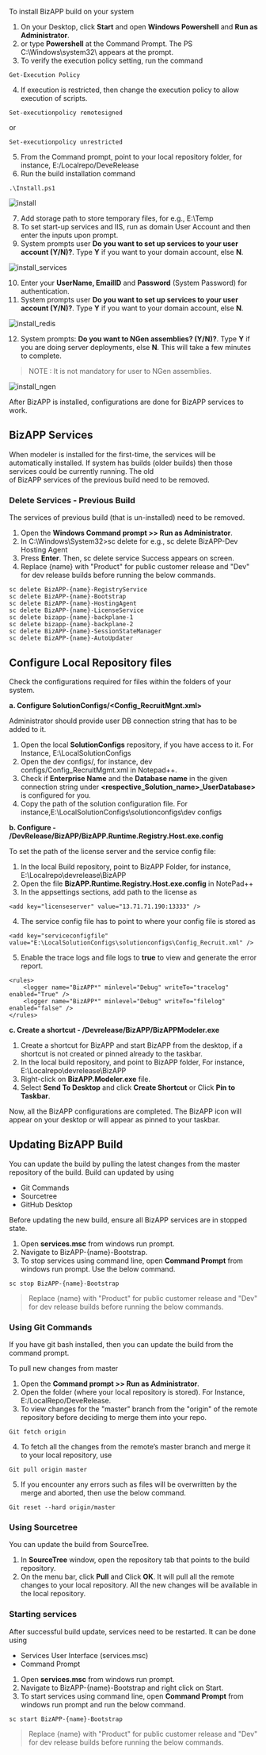 To install BizAPP build on your system

1. On your Desktop, click **Start** and open **Windows Powershell** and **Run as Administrator**. 
2. or type **Powershell** at the Command Prompt. The PS C:\Windows\system32\ appears at the prompt.
3. To verify the execution policy setting, run the command

```
Get-Execution Policy 
```
4. If execution is restricted, then change the execution policy to allow execution of scripts.

```
Set-executionpolicy remotesigned
```
or
```
Set-executionpolicy unrestricted
```

5.	From the Command prompt, point to your local repository folder, for instance, E:/Localrepo/DeveRelease
6.	Run the build installation command  

```
.\Install.ps1  
```
![install](/images/installbizapp/install_ps1.png)

7.	Add storage path to store temporary files, for e.g., E:\Temp
8.	To set start-up services and IIS, run as domain User Account and then enter the inputs upon prompt. 
9.	System prompts user **Do you want to set up services to your user account (Y/N)?**. Type **Y** if you want to your domain account, else **N**.

![install_services](/images/installbizapp/install_services.png)

10.	Enter your **UserName, EmailID** and **Password** (System Password) for authentication. 
11.	System prompts user **Do you want to set up services to your user account (Y/N)?**. Type **Y** if you want to your domain account, else **N**.

![install_redis](/images/installbizapp/install_redis.png)

12.	System prompts: **Do you want to NGen assemblies? (Y/N)?**. Type **Y** if you are doing server deployments, else **N**.  This will take a few minutes to complete.

>NOTE : It is not mandatory for user to NGen assemblies. 

![install_ngen](/images/installbizapp/install_ngen.png)

After BizAPP is installed, configurations are done for BizAPP services to work.

## BizAPP Services

When modeler is installed for the first-time, the services will be automatically installed. If system has builds (older builds) then those services could be currently running. The old   
of BizAPP services of the previous build need to be removed. 

### Delete Services - Previous Build

The services of previous build (that is un-installed) need to be removed.

1.	Open the **Windows Command prompt >> Run as Administrator**.
2.	In C:\Windows\System32>sc delete <name of the old service> for e.g., sc delete BizAPP-Dev Hosting Agent 
3.	Press **Enter**. Then, sc delete service Success appears on screen.
4.  Replace {name} with "Product" for public customer release and "Dev" for dev release builds before running the below commands.

```
sc delete BizAPP-{name}-RegistryService
sc delete BizAPP-{name}-Bootstrap
sc delete BizAPP-{name}-HostingAgent
sc delete BizAPP-{name}-LicenseService
sc delete bizapp-{name}-backplane-1
sc delete bizapp-{name}-backplane-2
sc delete BizAPP-{name}-SessionStateManager
sc delete BizAPP-{name}-AutoUpdater
```

## Configure Local Repository files

Check the configurations required for files within the folders of your system.

**a. Configure SolutionConfigs/<Config_RecruitMgnt.xml>**

Administrator should provide user DB connection string that has to be added to it. 

1.	Open the local **SolutionConfigs** repository, if you have access to it. For Instance, E:\LocalSolutionConfigs
2.	Open the dev configs/<respective solution config file>, for instance, dev configs/Config_RecruitMgmt.xml in Notepad++.  
3.	Check if **Enterprise Name** and the **Database name** in the given connection string under **<respective_Solution_name>_UserDatabase>** is configured for you.
5.	Copy the path of the solution configuration file. For instance,E:\LocalSolutionConfigs\solutionconfigs\dev configs

**b. Configure - /DevRelease/BizAPP/BizAPP.Runtime.Registry.Host.exe.config**

To set the path of the license server and the service config file:

1.	In the local Build repository, point to BizAPP Folder, for instance, E:\Localrepo\devrelease\BizAPP
2.	Open the file **BizAPP.Runtime.Registry.Host.exe.config** in NotePad++
3.	In the appsettings sections, add path to the license as 

```
<add key="licenseserver" value="13.71.71.190:13333" />
```

4. The service config file has to point to where your config file is stored as 

```
<add key="serviceconfigfile" value="E:\LocalSolutionConfigs\solutionconfigs\Config_Recruit.xml" />
```

5. Enable the trace logs and file logs to **true** to view and generate the error report.

```
<rules>
	<logger name="BizAPP*" minlevel="Debug" writeTo="tracelog" enabled="True" />
	<logger name="BizAPP*" minlevel="Debug" writeTo="filelog" enabled="false" />
</rules>
```

**c. Create a shortcut - /Devrelease/BizAPP/BizAPPModeler.exe**

1.  Create a shortcut for BizAPP and start BizAPP from the desktop, if a shortcut is not created or pinned already to the taskbar.
2.	In the local build repository,  and point to BizAPP folder, For instance, E:\Localrepo\devrelease\BizAPP
3.	Right-click on **BizAPP.Modeler.exe** file.
4.	Select **Send To Desktop** and click **Create Shortcut** or Click **Pin to Taskbar**. 

Now, all the BizAPP configurations are completed. The BizAPP icon will appear on your desktop or will appear as pinned to your taskbar.

## Updating BizAPP Build

You can update the build by pulling the latest changes from the master repository of the build. Build can updated by using

* Git Commands 
* Sourcetree 
* GitHub Desktop

Before updating the new build, ensure all BizAPP services are in stopped state.

1. Open **services.msc** from windows run prompt.
2. Navigate to BizAPP-{name}-Bootstrap.
3. To stop services using command line, open **Command Prompt** from windows run prompt. Use the below command.

```
sc stop BizAPP-{name}-Bootstrap
```
>Replace {name} with "Product" for public customer release and "Dev" for dev release builds before running the below commands.

### Using Git Commands

If you have git bash installed, then you can update the build from the command prompt.

To pull new changes from master
 
1. Open the **Command prompt >> Run as Administrator**.
2. Open the folder (where your local repository is stored). For Instance, E:/LocalRepo/DeveRelease.
3. To view changes for the "master" branch from the "origin" of the remote repository before deciding to merge them into your repo. 
```
Git fetch origin
```
4. To fetch all the changes from the remote’s master branch and merge it to your local repository, use
```
Git pull origin master
```
5. If you encounter any errors such as files will be overwritten by the merge and aborted, then use the below command.
```
Git reset --hard origin/master
```

### Using Sourcetree

You can update the build from SourceTree. 

1. In **SourceTree** window, open the repository tab that points to the build repository.
2. On the menu bar, click **Pull** and Click **OK**. It will pull all the remote changes to your local repository. All the new changes will be available in the local repository.

### Starting services

After successful build update, services need to be restarted. It can be done using
* Services User Interface (services.msc)
* Command Prompt

1. Open **services.msc** from windows run prompt.
2. Navigate to BizAPP-{name}-Bootstrap and right click on Start.
3. To start services using command line, open **Command Prompt** from windows run prompt and run the below command.

```
sc start BizAPP-{name}-Bootstrap
```
>Replace {name} with "Product" for public customer release and "Dev" for dev release builds before running the below commands.